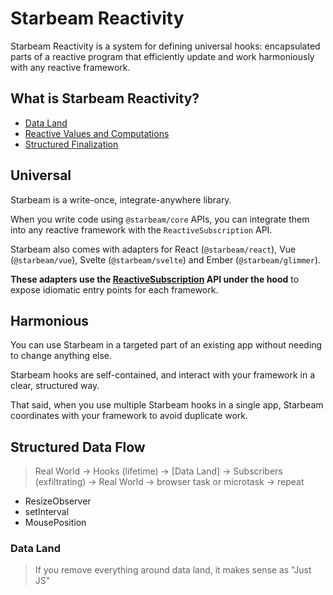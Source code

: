 # Starbeam Reactivity

Starbeam Reactivity is a system for defining universal hooks: encapsulated parts of a
reactive program that efficiently update and work harmoniously with any reactive framework.

## What is Starbeam Reactivity?

- [Data Land](./dataland.md)
- [Reactive Values and Computations](./computations.md)
- [Structured Finalization](./teardown.md)

## Universal

Starbeam is a write-once, integrate-anywhere library.

When you write code using `@starbeam/core` APIs, you can integrate them into any
reactive framework with the `ReactiveSubscription` API.

Starbeam also comes with adapters for React (`@starbeam/react`), Vue
(`@starbeam/vue`), Svelte (`@starbeam/svelte`) and Ember (`@starbeam/glimmer`).

**These adapters use the [ReactiveSubscription] API under the hood** to expose
idiomatic entry points for each framework.

## Harmonious

You can use Starbeam in a targeted part of an existing app without needing to
change anything else.

Starbeam hooks are self-contained, and interact with your framework in a clear,
structured way.

That said, when you use multiple Starbeam hooks in a single app, Starbeam
coordinates with your framework to avoid duplicate work.

[reactivesubscription]: ../digging-in/reactive-subscription.md

## Structured Data Flow

> Real World -> Hooks (lifetime) -> [Data Land] -> Subscribers (exfiltrating) -> Real World -> browser task or microtask -> repeat

- ResizeObserver
- setInterval
- MousePosition

### Data Land

> If you remove everything around data land, it makes sense as "Just JS"
